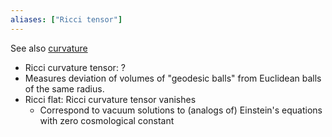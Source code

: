 ```yaml
---
aliases: ["Ricci tensor"]
---
```


See also [curvature](curvature.md)

- Ricci curvature tensor: ?
- Measures deviation of volumes of "geodesic balls" from Euclidean balls of the same radius.
- Ricci flat: Ricci curvature tensor vanishes
	- Correspond to vacuum solutions to (analogs of) Einstein's equations with zero cosmological constant